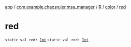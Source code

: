 [app](../../../index.md) / [com.example.chaosruler.msa_manager](../../index.md) / [R](../index.md) / [color](index.md) / [red](.)

# red

`static val red: `[`Int`](https://kotlinlang.org/api/latest/jvm/stdlib/kotlin/-int/index.html)
`static val red: `[`Int`](https://kotlinlang.org/api/latest/jvm/stdlib/kotlin/-int/index.html)